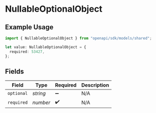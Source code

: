 # NullableOptionalObject

## Example Usage

```typescript
import { NullableOptionalObject } from "openapi/sdk/models/shared";

let value: NullableOptionalObject = {
  required: 53427,
};
```

## Fields

| Field              | Type               | Required           | Description        |
| ------------------ | ------------------ | ------------------ | ------------------ |
| `optional`         | *string*           | :heavy_minus_sign: | N/A                |
| `required`         | *number*           | :heavy_check_mark: | N/A                |